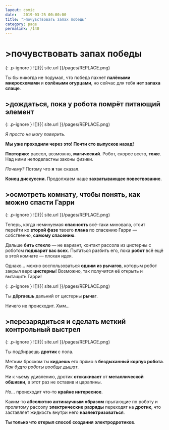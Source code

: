 ```yaml
---
layout: comic
date:   2019-03-25 00:00:00 
title: ">почувствовать запах победы"
category: page
permalink: /140
---
```

# >почувствовать запах победы

{: .p-ignore }
![]({{ site.url }}/pages/REPLACE.png)

Ты бы никогда не подумал, что победа пахнет <strong>палёными микросхемами</strong> и <strong>солёными огурцами</strong>, но сейчас для тебя <strong>нет запаха слаще</strong>.

## >дождаться, пока у робота помрёт питающий элемент

{: .p-ignore }
![]({{ site.url }}/pages/REPLACE.png)

<em>Я просто не могу поверить.</em>

<strong>Мы уже проходили через это! Почти сто выпусков назад!</strong>

<strong>Повторяю:</strong> рассол, возможно, <strong>магический</strong>. Робот, скорее всего, <strong>тоже</strong>. Над ними неподвластны законы физики. 

<em>Почему?</em> Потому что <strong>я</strong> так сказал. 

<strong>Конец дискуссии. </strong>Продолжаем наше <strong>захватывающее повествование</strong>.

## >осмотреть комнату, чтобы понять, как можно спасти Гарри

{: .p-ignore }
![]({{ site.url }}/pages/REPLACE.png)

Теперь, когда неминуемая <strong>опасность </strong>всё-таки миновала, стоит перейти ко <strong>второй фазе </strong>твоего <strong>плана</strong> по спасению Гарри — собственно, <strong>самому спасению</strong>.

Дальше <strong>бить стекло</strong> — не вариант, контакт рассола из цистерны с роботом <strong>поджарит вас всех</strong>. Пытаться разбить его, пока <strong>робот </strong>всё ещё в этой комнате — плохая идея. 

Однако… можно воспользоваться <strong>одним из рычагов</strong>, которым робот закрыл верх <strong>цистерны</strong>! Возможно, так получится её открыть и вытащить Гарри!

{: .p-ignore }
![]({{ site.url }}/pages/REPLACE.png)

Ты <strong>дёргаешь</strong> дальний от цистерны <strong>рычаг</strong>. 

Ничего не происходит. <em>Хмм…</em>

## >перезарядиться и сделать меткий контрольный выстрел

{: .p-ignore }
![]({{ site.url }}/pages/REPLACE.png)

Ты подбираешь <strong>дротик </strong>с пола.

Метким броском ты <strong>кидаешь </strong>его прямо в <strong>бездыханный корпус робота</strong>. <em>Как будто роботы вообще дышат</em>.

Ни к чьему удивлению, дротик <strong>отскакивает </strong>от <strong>металлической обшивки</strong>, в этот раз не оставив и царапины.

<em>Но… </em>происходит что-то <strong>крайне интересное</strong>.

Каким-то <strong>абсолютно антинаучным образом</strong> прыгающие по роботу и пролитому рассолу <strong>электрические разряды</strong> переходят на <strong>дротик</strong>, что заставляет жидкость внутри него <strong>наэлектризоваться</strong>.

<strong>Ты только что открыл способ создания электродротиков</strong>.
